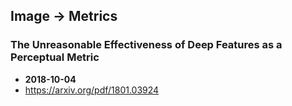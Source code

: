 ## Image -> Metrics


### The Unreasonable Effectiveness of Deep Features as a Perceptual Metric
- **2018-10-04**
- https://arxiv.org/pdf/1801.03924